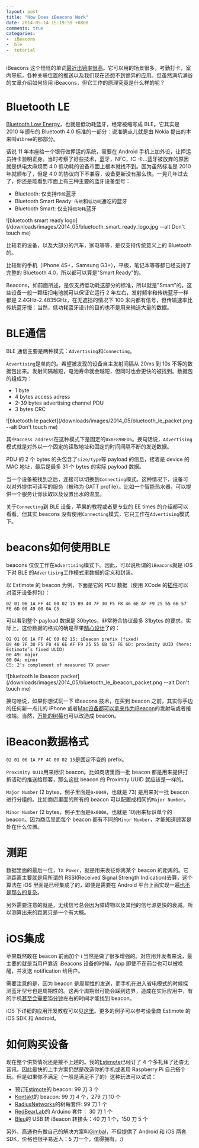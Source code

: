 ```yaml
---
layout: post
title: "How Does iBeacons Work"
date: 2014-05-14 15:19:59 +0800
comments: true
categories:
-  iBeacons
-  ble
-  tutorial
---
```


iBeacons 这个怪怪的单词[最近出镜率很高](https://www.google.com/search?q=%E6%9C%80%E8%BF%91%E5%87%BA%E9%95%9C%E7%8E%87%E5%BE%88%E9%AB%98+site%3A36kr.com&oq=%E6%9C%80%E8%BF%91%E5%87%BA%E9%95%9C%E7%8E%87%E5%BE%88%E9%AB%98+site%3A36kr.com&aqs=chrome..69i57.5408j0j7&sourceid=chrome&es_sm=91&ie=UTF-8#newwindow=1&q=ibeacons+site:36kr.com&safe=off)。它可以用的场景很多，考勤打卡，室内导航，各种关联位置的推送以及我们现在还想不到诡异的应用。但虽然满坑满谷的文章介绍如何应用 iBeacons，但它工作的原理究竟是什么样的呢？

Bluetooth LE
=============

[Bluetooth Low Energy](http://www.bluetooth.com/Pages/Low-Energy.aspx)，也就是低功耗蓝牙，经常被缩写成 BLE。它其实是 2010 年颁布的 Bluetooth 4.0 标准的一部分：说准确点儿就是由 Nokia 提出的本来叫`Wibree`的那部分。

话说 11 年本座给一个银行做押运的系统，需要在 Android 手机上加外设，让押运员持卡验明正身。当时考察了好些技术，蓝牙，NFC，IC 卡...蓝牙被放弃的原因就是供电太麻烦而 4.0 低功耗的设备市面上根本就找不到。因为虽然标准是 2010 年就颁布了，但是 4.0 的协议向下不兼容，设备更新没有那么快。一晃几年过去了，你还是能看到市面上有三种主要的蓝牙设备型号：

- Bluetooth: 仅支持`传统`蓝牙
- Bluetooth Smart Ready: `传统`和`低功耗`通吃的蓝牙
- Bluetooth Smart: 仅支持`低功耗`蓝牙

![bluetooth smart ready logo](/downloads/images/2014_05/bluetooth_smart_ready_logo.jpg --alt Don't touch me)

比较老的设备，以及大部分的汽车，家电等等，是仅支持传统意义上的 Bluetooth 的。

比较新的手机（iPhone 4S+，Samsung G3+），平板，笔记本等等都已经支持了完整的 Bluetooth 4.0，所以都可以算是"Smart Ready"的。

Beacons，如前面所述，是仅支持低功耗这部分的标准，所以就是"Smart"的。这些设备一般一颗纽扣电池就可以保证它运行 2 年左右，发射频率和传统蓝牙一样都是 2.4GHz-2.4835GHz，在无遮挡的情况下 100 米内都有信号，但传输速率比传统蓝牙慢：当然，低功耗蓝牙设计的目的也不是用来输送大量的数据。

BLE通信
==========

BLE 通信主要是两种模式：`Advertising`和`Connecting`。

`Advertising`是单向的。希望被发现的设备自主发射间隔从 20ms 到 10s 不等的数据包出来。发射间隔越短，电池寿命就会越短，但同时也会更快的被找到。数据包的组成为：

- 1 byte
- 4 bytes access adress
- 2-39 bytes advertising channel PDU
- 3 bytes CRC

![bluetooth le packet](/downloads/images/2014_05/bluetooth_le_packet.png --alt Don't touch me)

其中`access address`在这种模式下是固定的`0x8E89BED6`。换句话说，`Advertising`模式就是对外以一个固定的读取地址和固定的时间间隔不断的发送数据。

PDU 的 2 个 bytes 的头包含了`size/type`等 payload 的信息，接着是 device 的 MAC 地址，最后是最多 31 个 bytes 的实际 payload 数据。

当一个设备被找到之后，连接可以切换到`Connecting`模式。这种情况下，设备可以对外提供可读写的服务（被称为 GATT profile）。比如一个智能热水器，可以提供一个服务让你读取以及设置出水的温度。

关于`Connecting`到 BLE 设备，苹果的教程或者更专业的 EE times 的介绍都可以看看。但其实 beacons 没有使用`Connecting`模式，它只工作在`Advertising`模式下。

beacons如何使用BLE
=====================

beacons 仅仅工作在`Advertising`模式下。因此，可以说所谓的`iBeacons`就是 iOS 下对 BLE 的`Advertising`工作模式里数据的定义和封装。

以 Estimote 的 beacon 为例，下面是它的 PDU 数据（使用 XCode 的[插件](http://stackoverflow.com/questions/5863088/bluetooth-sniffer-preferably-mac-osx)可以对蓝牙设备抓包）：

```
02 01 06 1A FF 4C 00 02 15 B9 40 7F 30 F5 F8 46 6E AF F9 25 55 6B 57 FE 6D 00 49 00 0A C5
```

可以看到整个 payload 数据是 30bytes，非常符合协议最多 31bytes 的要求。实际上，这份数据的格式的确是苹果[精心设计](http://stackoverflow.com/questions/18906988/what-is-the-ibeacon-bluetooth-profile)了的：

```
02 01 06 1A FF 4C 00 02 15: iBeacon prefix (fixed)
B9 40 7F 30 F5 F8 46 6E AF F9 25 55 6B 57 FE 6D: proximity UUID (here: Estimote’s fixed UUID)
00 49: major
00 0A: minor
C5: 2’s complement of measured TX power
```


![bluetooth le ibeacon packet](/downloads/images/2014_05/bluetooth_le_ibeacon_packet.png --alt Don't touch me)

换句哈说，如果你想试玩一下 iBeacons 技术，在买到 beacon 之前，其实你手边的任何新一点儿的 iPhone 或者[Mac设备都可以拿来作为iBeacon](http://developer.radiusnetworks.com/2013/10/09/how-to-make-an-ibeacon-out-of-a-raspberry-pi.html)的发射端或者接收端。当然，[万能的树莓](http://developer.radiusnetworks.com/2013/10/09/how-to-make-an-ibeacon-out-of-a-raspberry-pi.html)也可以改造成 beacon。

iBeacon数据格式
================
`02 01 06 1A FF 4C 00 02 15`是固定不变的 prefix。

`Proximity UUID`用来标识 beacon。比如商店里面一批 beacon 都是用来提供打折活动的推送给顾客，那么这批 beacon 的 Proximity UUID 就应该是一样的。

`Major Number` (2 bytes，例子里面是`0×0049`，也就是 73) 是用来对一批 beacon 进行分组的。比如商店里面的所有的 beacon 可以配置成相同的`Major Number`。

`Minor Number` (2 bytes，例子里面是`0x000A`，也就是 10)用来标识单个的 beacon。因为商店里面每个 beacon 都有不同的`Minor Number`，才能知道顾客是处在什么位置。

测距
=====

数据里面的最后一位，`TX Power`，就是用来表征你离某个 beacon 的距离的。它测距离主要就是用所谓的 RSSI(Received Signal Strength Indication)去算，这个算法在 iOS 里面是已经集成了的，即便是需要在 Android 平台上面实现一遍[也不是那么的复杂](http://stackoverflow.com/questions/20416218/understanding-ibeacon-distancing)。

另外需要注意的就是，无线信号总会因为障碍物以及其他的信号源更快的衰减。所以测算出来的距离只是一个有大概。

iOS集成
=========

苹果既然敢在 beacon 前面加个 i 当然是做了很多增强的。对应用开发者来说，最主要的就是当用户靠近 iBeacons 设备的时候，App 即使不在前台也可以被唤醒，并发送 notification 给用户。

需要注意的是，因为 beacon 是周期性的发送，而手机在进入省电模式的时候探测蓝牙型号也是周期性的。这两个周期很可能会踩到边界，造成在实际应用中，有的手机[甚至会需要15分钟](http://developer.radiusnetworks.com/2013/11/13/ibeacon-monitoring-in-the-background-and-foreground.html)左右的时间才能找到 beacon。

iOS 下详细的应用开发教程可以见[这里](http://www.cocoanetics.com/2013/11/can-you-smell-the-ibeacon/)。更多的例子可以参考设备商 Estimote 的 iOS SDK 和 Android。

如何购买设备
============

现在整个供货情况还是接不上趟的。我的[Estimote](http://estimote.com/)已经订了 4 个多礼拜了还杳无音讯。因此最快的上手方案仍然是改造你的手机或者用 Raspberry Pi 自己搭个玩。但是如果你不满足（一般是满足不了的）这种玩法可以试试：

- 预订[Estimote](http://estimote.com/)的 beacon: 99 刀 3 个
- [Kontakt](http://kontakt.io/)的 beacon: 99 刀 4 个，279 刀 10 个
- [RadiusNetworks](http://www.radiusnetworks.com/)的树莓套件: 99 刀 1 个
- [RedBearLab](http://redbearlab.com/ibeacon/)的 Arduino 套件： 30 刀 1 个
- [Bleu](http://bleu.io/)的 USB 转 iBeacon 转接头：40 刀 1 个，150 刀 5 个

另外，高通也有做自己的解决方案叫[Gimbal](https://www.gimbal.com/)，不但提供了 Android 和 iOS 两套 SDK，价格也很平易近人：5 刀一个，值得拥有，:)
